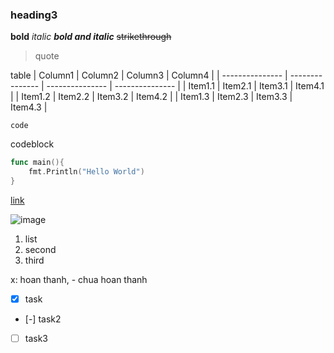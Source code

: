 ### heading3

**bold**
_italic_
**_bold and italic_**
~~strikethrough~~

> quote

table
| Column1 | Column2 | Column3 | Column4 |
| --------------- | --------------- | --------------- | --------------- |
| Item1.1 | Item2.1 | Item3.1 | Item4.1 |
| Item1.2 | Item2.2 | Item3.2 | Item4.2 |
| Item1.3 | Item2.3 | Item3.3 | Item4.3 |

`code` 

codeblock
```go
func main(){
    fmt.Println("Hello World")
}

```

[link](github.com/xuantruong1612) 

![image](/home/truong/.config/nvim/bg/nami.jpg)

1. list
2. second
3. third

x: hoan thanh, - chua hoan thanh
- [x] task
- [-] task2
- [ ] task3

